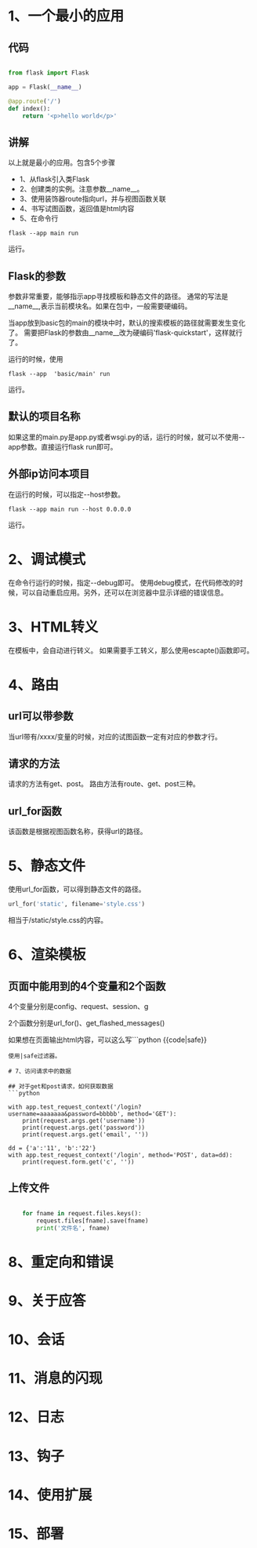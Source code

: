 # 1、一个最小的应用

## 代码
```python

from flask import Flask

app = Flask(__name__)

@app.route('/')
def index():
    return '<p>hello world</p>'

```

## 讲解
以上就是最小的应用。包含5个步骤
- 1、从flask引入类Flask
- 2、创建类的实例。注意参数__name__。
- 3、使用装饰器route指向url，并与视图函数关联
- 4、书写试图函数，返回值是html内容
- 5、在命令行
```shell  
flask --app main run
```
运行。

## Flask的参数
参数非常重要，能够指示app寻找模板和静态文件的路径。
通常的写法是__name__,表示当前模块名。如果在包中，一般需要硬编码。

当app放到basic包的main的模块中时，默认的搜索模板的路径就需要发生变化了。
需要把Flask的参数由__name__改为硬编码'flask-quickstart'，这样就行了。

运行的时候，使用
```shell
flask --app  'basic/main' run
```
运行。

## 默认的项目名称
如果这里的main.py是app.py或者wsgi.py的话，运行的时候，就可以不使用--app参数。直接运行flask run即可。

## 外部ip访问本项目
在运行的时候，可以指定--host参数。
```shell
flask --app main run --host 0.0.0.0
```
运行。

# 2、调试模式

在命令行运行的时候，指定--debug即可。
使用debug模式，在代码修改的时候，可以自动重启应用。另外，还可以在浏览器中显示详细的错误信息。


# 3、HTML转义
在模板中，会自动进行转义。
如果需要手工转义，那么使用escapte()函数即可。


# 4、路由
## url可以带参数

当url带有/xxxx/<id>变量的时候，对应的试图函数一定有对应的参数才行。

## 请求的方法
请求的方法有get、post。
路由方法有route、get、post三种。

## url_for函数
该函数是根据视图函数名称，获得url的路径。

# 5、静态文件
使用url_for函数，可以得到静态文件的路径。
```python
url_for('static', filename='style.css')
```

相当于/static/style.css的内容。


# 6、渲染模板
## 页面中能用到的4个变量和2个函数
4个变量分别是config、request、session、g

2个函数分别是url_for()、get_flashed_messages()

如果想在页面输出html内容，可以这么写```python
{{code|safe}}
```
使用|safe过滤器。

# 7、访问请求中的数据

## 对于get和post请求，如何获取数据
```python

with app.test_request_context('/login?username=aaaaaaa&password=bbbbb', method='GET'):
    print(request.args.get('username'))
    print(request.args.get('password'))
    print(request.args.get('email', ''))

dd = {'a':'11', 'b':'22'}
with app.test_request_context('/login', method='POST', data=dd):
    print(request.form.get('c', ''))
```

## 上传文件
```python

    for fname in request.files.keys():
        request.files[fname].save(fname)
        print('文件名', fname)
```

# 8、重定向和错误
# 9、关于应答
# 10、会话
# 11、消息的闪现
# 12、日志
# 13、钩子
# 14、使用扩展
# 15、部署